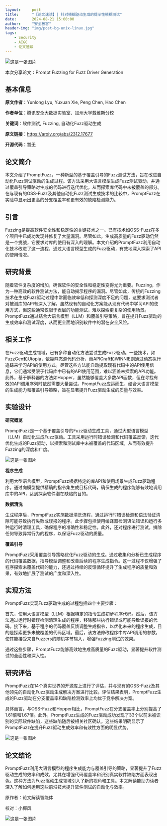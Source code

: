 ```yaml
---
layout:     post
title:      "【论文速读】| 针对模糊驱动生成的提示性模糊测试"
date:       2024-08-21 15:00:00
author:     "安全极客"
header-img: "img/post-bg-unix-linux.jpg"
tags:
    - Security
    - AIGC
    - 论文速读
---
```



![这是一张图片](https://www.gptsecurity.info/img/in-post/0807/01.jpg)

本次分享论文：Prompt Fuzzing for Fuzz Driver Generation

## 基本信息

**原文作者**：Yunlong Lyu, Yuxuan Xie, Peng Chen, Hao Chen

**作者单位**：腾讯安全大数据实验室、加州大学戴维斯分校

**关键词**：软件测试, Fuzzing, 自动化Fuzz驱动生成

**原文链接**：https://arxiv.org/abs/2312.17677

**开源代码**：暂无

## 论文简介

本文介绍了PromptFuzz，一种新型的基于覆盖引导的Fuzz测试方法，旨在改进自动化Fuzz测试驱动的生成过程。该方法采用大语言模型生成Fuzz测试驱动，并通过覆盖引导策略对生成的代码进行迭代优化，从而探索库代码中未被覆盖的部分。在与现有的OSS-Fuzz及其他自动化Fuzz测试生成技术的比较中，PromptFuzz在实验中显示出更高的分支覆盖率和更有效的缺陷检测能力。

## 引言

Fuzzing是提高软件安全性和稳定性的关键技术之一。已有技术如OSS-Fuzz在多个项目中已成功发现并修复了大量漏洞。尽管如此，生成高质量的Fuzz驱动仍然是一个挑战，它要求对库的使用有深入的理解。本文介绍的PromptFuzz利用自动化技术改进了这一流程，通过大语言模型生成的Fuzz驱动，有效地深入探索了API的使用情况。

## 研究背景

随着软件复杂度的增加，确保软件的安全性和稳定性变得尤为重要。Fuzzing，作为一种高效的软件测试方法，能自动揭示程序的漏洞。尽管如此，传统的Fuzzing技术在生成Fuzz驱动过程中常面临效率低和探测深度不足的问题，这要求测试者对被测库的API有深入了解。虽然现有的自动化方案能从现有代码中学习API的使用方式，但这些通常仅限于表层的功能测试，难以探索更复杂的使用场景。PromptFuzz通过结合大语言模型（LLM）和覆盖引导策略，旨在提升Fuzz驱动的生成效率和测试深度，从而更全面地识别软件中的潜在安全风险。

## 相关工作

在Fuzz驱动生成领域，已有多种自动化方法尝试生成Fuzz驱动。一些技术，如FuzzGen和Utopia，依靠静态源代码分析，而APICraft和WINNIE则通过动态执行追踪来学习API的使用方式。尽管这些方法能自动提取现有代码中的API使用信息，它们通常受限于代码库中已有的API使用范围，难以涵盖未探索的API功能。此外，基于解释器的方法如Hopper，虽然能够覆盖大多数API函数，但在寻找有效的API调用序列时依然需要大量尝试。PromptFuzz应运而生，结合大语言模型的生成能力和覆盖引导策略，旨在显著提升Fuzz驱动生成的质量与效率。

## 实验设计

   **研究概览**

   PromptFuzz是一个基于覆盖引导的Fuzz驱动生成工具，通过大型语言模型（LLM）自动化生成Fuzz驱动。工具采用运行时错误检测和代码覆盖反馈，迭代优化生成的Fuzz驱动，以探索和测试库中未被覆盖的代码区域，从而有效提升Fuzzing的深度和广度。

![这是一张图片](https://www.gptsecurity.info/img/in-post/0821/03.jpg)

   **程序生成**

   利用大型语言模型，PromptFuzz根据特定的库API和使用场景生成Fuzz驱动程序。通过向模型提供精确的指令集生成目标代码，确保生成的程序能够有效地调用库中的API，达到探索软件潜在缺陷的目的。

   **数据清洗**
   
   生成程序后，PromptFuzz实施数据清洗流程，通过运行时错误检测和语法验证清除可能导致执行失败或误报的程序。此步骤包括使用编译器检测语法错误和运行多种运行时清理工具，确保程序的准确性和稳定性。此外，还对程序进行测试，排除任何导致异常行为的程序，以保证Fuzz驱动的质量。

   **覆盖引导**

   PromptFuzz采用覆盖引导策略优化Fuzz驱动的生成。通过收集和分析已生成程序的代码覆盖数据，指导模型调整和改善后续的程序生成指令。这一过程不仅增强了程序探索未覆盖代码的能力，还通过持续的反馈循环提升了生成程序的质量和效果，有效地扩展了测试的广度和深入性。

## 实现方法

PromptFuzz实现Fuzz驱动生成的过程包括四个主要步骤：

首先，使用大语言模型（LLM）根据特定的指令生成初步程序代码。然后，该方法通过运行时错误检测清理生成的程序，移除那些执行错误或可能导致误报的代码。接下来，基于程序的代码覆盖反馈调整生成指令，以优化未来的程序生成，目的是探索更多未被覆盖的代码区域。最后，该方法修改程序中库API调用的参数，使其能接受来自Fuzzers的随机字节输入，增强Fuzzing测试的效果。

通过这些步骤，PromptFuzz能够高效地生成高质量的Fuzz驱动，显著提升软件测试的全面性和深入性。

## 研究评估

PromptFuzz在14个真实世界的开源库上进行了评估，并与现有的OSS-Fuzz及其他领先的自动化Fuzz驱动生成解决方案进行比较。评估结果表明，PromptFuzz生成的Fuzz驱动在分支覆盖率和缺陷检测效率上均优于竞争解决方案。

具体而言，与OSS-Fuzz和Hopper相比，PromptFuzz在分支覆盖率上分别提高了1.61倍和1.67倍。此外，PromptFuzz生成的Fuzz驱动成功发现了33个以前未被识别的实际软件缺陷，这些缺陷随后被相关社区确认。这些结果明确显示了PromptFuzz在提升Fuzz驱动生成效率和有效性方面的明显优势。

![这是一张图片](https://www.gptsecurity.info/img/in-post/0821/04.jpg)

## 论文结论

PromptFuzz利用大语言模型的程序生成能力与覆盖引导的策略，显著提升了Fuzz驱动生成的效率和成效，尤其在增强代码覆盖率和识别真实软件缺陷方面表现出色。这种方法为Fuzz驱动生成领域引入了新的视角和工具。本文解读能助力读者深入了解如何运用这些前沿技术提升软件测试的自动化与效率。

原作者：论文解读智能体

校对：小椰风

![这是一张图片](https://www.gptsecurity.info/img/in-post/0813/08.webp)








